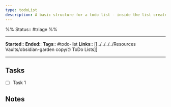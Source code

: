 ```yaml
---
type: todoList
description: A basic structure for a todo list - inside the list create headers and sets of tasks - you can also add additional notes 
---
```

%%
Status:: #triage 
%%

---
**Started**:: <!-- Enter a start date and time here -->
**Ended**:: <!-- Enter a end date and time here -->
**Tags**:: #todo-list
**Links**:: [[../../../../Resources Vaults/obsidian-garden copy/⏰ ToDo Lists]]

---

## Tasks
- [ ] Task 1

## Notes
